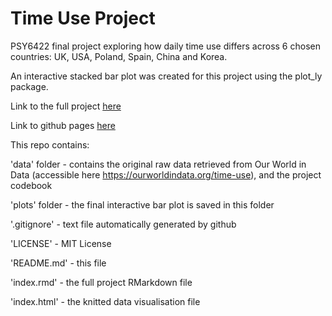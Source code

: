 # Time Use Project
PSY6422 final project exploring how daily time use differs across 6 chosen countries: UK, USA, Poland, Spain, China and Korea.  

An interactive stacked bar plot was created for this project using the plot_ly package. 

Link to the full project [here](https://210155316.github.io/210155316_project/)

Link to github pages [here](https://github.com/210155316/210155316_project)

This repo contains:

'data' folder - contains the original raw data retrieved from Our World in Data (accessible here https://ourworldindata.org/time-use), and the project codebook

'plots' folder - the final interactive bar plot is saved in this folder 

'.gitignore' -  text file automatically generated by github


'LICENSE' - MIT License 

'README.md' - this file

'index.rmd' - the full project RMarkdown file

'index.html' -  the knitted data visualisation file